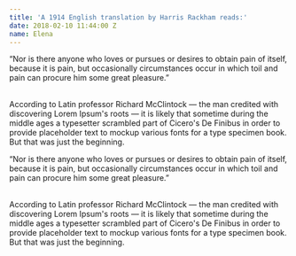 ```yaml
---
title: 'A 1914 English translation by Harris Rackham reads:'
date: 2018-02-10 11:44:00 Z
name: Elena
---
```


“Nor is there anyone who loves or pursues or desires to obtain pain of itself, because it is pain, but occasionally circumstances occur in which toil and pain can procure him some great pleasure.”

\
According to Latin professor Richard McClintock — the man credited with discovering Lorem Ipsum's roots — it is likely that sometime during the middle ages a typesetter scrambled part of Cicero's De Finibus in order to provide placeholder text to mockup various fonts for a type specimen book. But that was just the beginning.

“Nor is there anyone who loves or pursues or desires to obtain pain of itself, because it is pain, but occasionally circumstances occur in which toil and pain can procure him some great pleasure.”

\
According to Latin professor Richard McClintock — the man credited with discovering Lorem Ipsum's roots — it is likely that sometime during the middle ages a typesetter scrambled part of Cicero's De Finibus in order to provide placeholder text to mockup various fonts for a type specimen book. But that was just the beginning.
